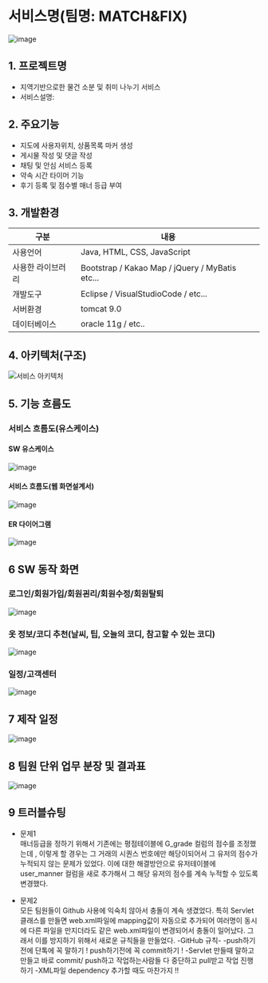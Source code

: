 # 서비스명(팀명: MATCH&FIX)
![image](https://user-images.githubusercontent.com/104408835/170642816-90164c0b-bf5a-4447-8fe3-501554076e9c.png)

## 1. 프로젝트명
* 지역기반으로한 물건 소분 및 취미 나누기 서비스
* 서비스설명: 

## 2. 주요기능
* 지도에 사용자위치, 상품목록 마커 생성
* 게시물 작성 및 댓글 작성
* 채팅 및 안심 서비스 등록
* 약속 시간 타이머 기능
* 후기 등록 및 점수별 매너 등급 부여

## 3. 개발환경
|구분|내용|
|------|---|
|사용언어|Java, HTML, CSS, JavaScript|
|사용한 라이브러리| Bootstrap / Kakao Map /  jQuery / MyBatis etc...|
|개발도구|Eclipse /  VisualStudioCode  /  etc...|
|서버환경|tomcat 9.0|
|데이터베이스| oracle 11g / etc..|

## 4. 아키텍처(구조)
![서비스 아키텍처](https://user-images.githubusercontent.com/104408835/170643488-a5c0b008-c4e3-4d0f-8b6e-d175bac5bd2b.png)


## 5. 기능 흐름도
### 서비스 흐름도(유스케이스)
#### SW 유스케이스
![image](https://user-images.githubusercontent.com/104408835/170645435-25218319-3d37-4aaa-9404-60cc2d012a5f.png)
#### 서비스 흐름도(웹 화면설계서)
![image](https://user-images.githubusercontent.com/104408835/170645174-0056bb01-c27e-400a-8f8b-64f2eac20236.png)
#### ER 다이어그램
![image](https://user-images.githubusercontent.com/104408835/170645558-9d0269d8-8628-4c66-883b-67dda823ec17.png)

## 6 SW 동작 화면

### 로그인/회원가입/회원괸리/회원수정/회원탈퇴
![image](https://user-images.githubusercontent.com/99248886/166612486-a17733a6-a3bb-4fd5-873f-57020ab80a16.png)

### 옷 정보/코디 추천(날씨, 팁, 오늘의 코디, 참고할 수 있는 코디)
![image](https://user-images.githubusercontent.com/99248886/166612875-aee9b25d-00ff-4c07-a21f-975ccd8e6a0f.png)

### 일정/고객센터
![image](https://user-images.githubusercontent.com/99248886/166612374-a2f6d85b-501d-4a51-a0d1-8cde0c07ebf2.png)

## 7 제작 일정
![image](https://user-images.githubusercontent.com/104408835/170643486-7fbd60cb-f5ba-4b66-b81a-3ae0f9b29904.png)

## 8 팀원 단위 업무 분장 및 결과표
![image](https://user-images.githubusercontent.com/104408835/170645342-2de2d43b-6585-48ac-b374-f77bdfa035e2.png)

## 9 트러블슈팅

* 문제1<br>
 매너등급을 정하기 위해서 기존에는 평점테이블에 G_grade 컬럼의 점수를 조정했는데 , 이렇게 할 경우는 그 거래의 시퀀스 번호에만 해당이되어서
 그 유저의 점수가 누적되지 않는 문제가 있었다. 이에 대한 해결방안으로 유저테이블에 user_manner 컬럼을 새로 추가해서 그 해당 유저의 점수를 계속 누적할 수 있도록 변경했다.  
 
* 문제2<br>
 모든 팀원들이 Github 사용에 익숙치 않아서 충돌이 계속 생겼었다. 특히 Servlet클래스를 만들면 web.xml파일에 mapping값이 자동으로 추가되어 여러명이 동시에 다른 파일을 만지더라도
 같은 web.xml파일이 변경되어서 충돌이 일어났다. 그래서 이를 방지하기 위해서 새로운 규칙들을 만들었다. 
 -GitHub 규칙-
  -push하기전에 단톡에 꼭 말하기 ! push하기전에 꼭 commit하기 !
  -Servlet 만들때 말하고 만들고 바로 commit/ push하고 작업하는사람들 다 중단하고 pull받고 작업 진행하기 
  -XML파일 dependency 추가할 때도 마찬가지 !!

